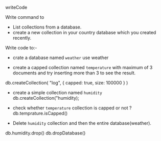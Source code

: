 writeCode

Write command to

- List collections from a database.
- create a new collection in your country database which you created recently.

Write code to:-

- crate a database named `weather`
use weather

- create a capped collection named `temperature` with maximum of 3 documents and try inserting more than 3 to see the result.

db.createCollection( "log", { capped: true, size: 100000 } )

- create a simple collection named `humidity`
db.createCollection("humidity);

- check whether `temperature` collection is capped or not ?
db.temprature.isCapped()

- Delete `humidity` collection and then the entire database(weather).

db.humidity.drop()
db.dropDatabase()